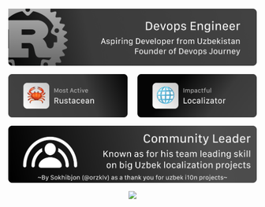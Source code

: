 <p align="center">
  <a href="https://devops-journey.uz"><img src="https://raw.githubusercontent.com/feruzdevml/feruzdevml/main/assets/slide-1.png" alt="Welcome Image"></a>
</p>

<p align="center">
  <a href="https://rust-lang.uz/#contributor"><img src="https://raw.githubusercontent.com/feruzdevml/feruzdevml/main/assets/trophy-1.png" width=48% alt="Most Active Rustacean"></a>
  &nbsp;&nbsp;&nbsp;
  <a href="https://github.com/rust-lang-uz/book/commits/main/"><img src="https://raw.githubusercontent.com/feruzdevml/feruzdevml/main/assets/trophy-2.png" width=48% alt="Impactful Localizer"></a>
</p>

<p align="center">
  <a href="https://github.com/feruzdevml?tab=repositories"><img src="https://raw.githubusercontent.com/feruzdevml/feruzdevml/main/assets/slide-2.png" alt="Community Leader"></a>
</p>

<p align="center">
  <a href="https://hits.sh/github.com/feruzdevml/">
    <img src="https://hits.sh/github.com/feruzdevml.svg?label=Feruz's%20Followers&color=242424&labelColor=242424&logo=rust">
  </a>
</p>
